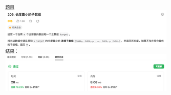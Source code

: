 [题目](https://leetcode.cn/problems/minimum-size-subarray-sum/submissions/)
![pic](img.png)
结果：
![pic](result.png)